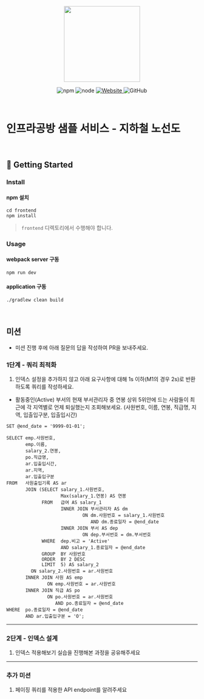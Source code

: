 <p align="center">
    <img width="200px;" src="https://raw.githubusercontent.com/woowacourse/atdd-subway-admin-frontend/master/images/main_logo.png"/>
</p>
<p align="center">
  <img alt="npm" src="https://img.shields.io/badge/npm-%3E%3D%205.5.0-blue">
  <img alt="node" src="https://img.shields.io/badge/node-%3E%3D%209.3.0-blue">
  <a href="https://edu.nextstep.camp/c/R89PYi5H" alt="nextstep atdd">
    <img alt="Website" src="https://img.shields.io/website?url=https%3A%2F%2Fedu.nextstep.camp%2Fc%2FR89PYi5H">
  </a>
  <img alt="GitHub" src="https://img.shields.io/github/license/next-step/atdd-subway-service">
</p>

<br>

# 인프라공방 샘플 서비스 - 지하철 노선도

<br>

## 🚀 Getting Started

### Install
#### npm 설치
```
cd frontend
npm install
```
> `frontend` 디렉토리에서 수행해야 합니다.

### Usage
#### webpack server 구동
```
npm run dev
```
#### application 구동
```
./gradlew clean build
```
<br>

## 미션

* 미션 진행 후에 아래 질문의 답을 작성하여 PR을 보내주세요.

### 1단계 - 쿼리 최적화

1. 인덱스 설정을 추가하지 않고 아래 요구사항에 대해 1s 이하(M1의 경우 2s)로 반환하도록 쿼리를 작성하세요.

- 활동중인(Active) 부서의 현재 부서관리자 중 연봉 상위 5위안에 드는 사람들이 최근에 각 지역별로 언제 퇴실했는지 조회해보세요. (사원번호, 이름, 연봉, 직급명, 지역, 입출입구분, 입출입시간)
```
SET @end_date = '9999-01-01';

SELECT emp.사원번호,
       emp.이름,
       salary_2.연봉,
       po.직급명,
       ar.입출입시간,
       ar.지역,
       ar.입출입구분
FROM   사원출입기록 AS ar
       JOIN (SELECT salary_1.사원번호,
                    Max(salary_1.연봉) AS 연봉
             FROM   급여 AS salary_1
                    INNER JOIN 부서관리자 AS dm
                            ON dm.사원번호 = salary_1.사원번호
                               AND dm.종료일자 = @end_date
                    INNER JOIN 부서 AS dep
                            ON dep.부서번호 = dm.부서번호
             WHERE  dep.비고 = 'Active'
                    AND salary_1.종료일자 = @end_date
             GROUP  BY 사원번호
             ORDER  BY 2 DESC
             LIMIT  5) AS salary_2
         ON salary_2.사원번호 = ar.사원번호
       INNER JOIN 사원 AS emp
               ON emp.사원번호 = ar.사원번호
       INNER JOIN 직급 AS po
               ON po.사원번호 = ar.사원번호
                  AND po.종료일자 = @end_date
WHERE  po.종료일자 = @end_date
       AND ar.입출입구분 = 'O'; 
```


---

### 2단계 - 인덱스 설계

1. 인덱스 적용해보기 실습을 진행해본 과정을 공유해주세요

---

### 추가 미션

1. 페이징 쿼리를 적용한 API endpoint를 알려주세요
